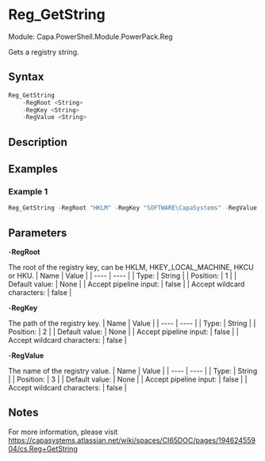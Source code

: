 # Reg_GetString
Module: Capa.PowerShell.Module.PowerPack.Reg

Gets a registry string.

## Syntax

```powershell
Reg_GetString
	-RegRoot <String>
	-RegKey <String>
	-RegValue <String>
```

## Description



## Examples

### Example 1
```powershell
Reg_GetString -RegRoot "HKLM" -RegKey "SOFTWARE\CapaSystems" -RegValue "Test"
```
    

## Parameters

-**RegRoot**

The root of the registry key, can be HKLM, HKEY_LOCAL_MACHINE, HKCU or HKU.
| Name | Value |
| ---- | ---- |
| Type: | String |
| Position: | 1 | 
| Default value: | None | 
| Accept pipeline input: | false | 
| Accept wildcard characters: | false | 

-**RegKey**

The path of the registry key.
| Name | Value |
| ---- | ---- |
| Type: | String |
| Position: | 2 | 
| Default value: | None | 
| Accept pipeline input: | false | 
| Accept wildcard characters: | false | 

-**RegValue**

The name of the registry value.
| Name | Value |
| ---- | ---- |
| Type: | String |
| Position: | 3 | 
| Default value: | None | 
| Accept pipeline input: | false | 
| Accept wildcard characters: | false | 


## Notes

For more information, please visit https://capasystems.atlassian.net/wiki/spaces/CI65DOC/pages/19462455904/cs.Reg+GetString
